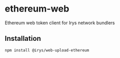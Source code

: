 # ethereum-web

Ethereum web token client for Irys network bundlers

## Installation

```sh
npm install @irys/web-upload-ethereum
```
